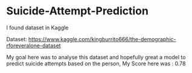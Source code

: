 # Suicide-Attempt-Prediction


I found dataset in Kaggle 


Dataset: https://www.kaggle.com/kingburrito666/the-demographic-rforeveralone-dataset

My goal here was to analyse this dataset and hopefully great a model to predict suicide attempts based on the person,
My Score here was : 0.78
